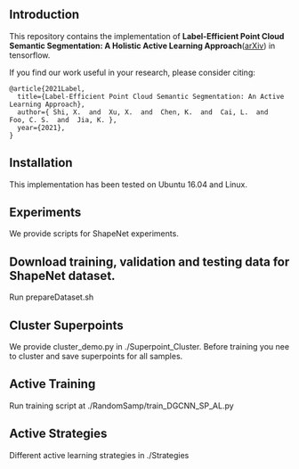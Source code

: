 

## Introduction

This repository contains the implementation of **Label-Efficient Point Cloud Semantic Segmentation: A
Holistic Active Learning Approach**([arXiv](https://arxiv.org/abs/2101.06931)) in tensorflow.

If you find our work useful in your research, please consider citing:
```
@article{2021Label,
  title={Label-Efficient Point Cloud Semantic Segmentation: An Active Learning Approach},
  author={ Shi, X.  and  Xu, X.  and  Chen, K.  and  Cai, L.  and  Foo, C. S.  and  Jia, K. },
  year={2021},
}
```
## Installation
This implementation has been tested on Ubuntu 16.04 and Linux.

## Experiments
We provide scripts for ShapeNet experiments.

## Download training, validation and testing data for ShapeNet dataset. 
Run prepareDataset.sh

## Cluster Superpoints
We provide cluster_demo.py in ./Superpoint_Cluster. Before training you nee to cluster and save superpoints for all samples.

## Active Training
Run training script at ./RandomSamp/train_DGCNN_SP_AL.py

## Active Strategies
Different active learning strategies in ./Strategies

